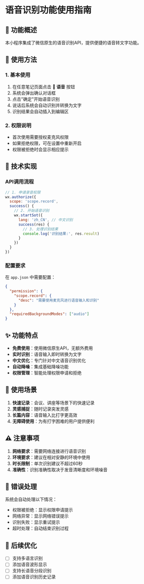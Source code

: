 # 语音识别功能使用指南

## 🎤 功能概述

本小程序集成了微信原生的语音识别API，提供便捷的语音转文字功能。

## 📱 使用方法

### 1. 基本使用
1. 在任意笔记页面点击 **🎤 语音** 按钮
2. 系统会弹出确认对话框
3. 点击"确定"开始语音识别
4. 说话后系统会自动识别并转换为文字
5. 识别结果会自动插入到编辑区

### 2. 权限说明
- 首次使用需要授权麦克风权限
- 如果拒绝权限，可在设置中重新开启
- 权限被拒绝时会显示相应提示

## 🔧 技术实现

### API调用流程
```javascript
// 1. 申请录音权限
wx.authorize({
  scope: 'scope.record',
  success() {
    // 2. 开始语音识别
    wx.startSot({
      lang: 'zh_CN', // 中文识别
      success(res) {
        // 3. 处理识别结果
        console.log('识别结果:', res.result)
      }
    })
  }
})
```

### 配置要求
在 `app.json` 中需要配置：
```json
{
  "permission": {
    "scope.record": {
      "desc": "需要使用麦克风进行语音输入和识别"
    }
  },
  "requiredBackgroundModes": ["audio"]
}
```

## ✨ 功能特点

- **免费使用**：使用微信原生API，无额外费用
- **实时识别**：语音输入即时转换为文字
- **中文优化**：专门针对中文语音识别优化
- **自动降噪**：集成基础降噪功能
- **权限管理**：智能处理权限申请和拒绝

## 🎯 使用场景

1. **快速记录**：会议、讲座等场景下的快速记录
2. **灵感捕捉**：随时记录突发灵感
3. **长篇内容**：语音输入比打字更高效
4. **无障碍使用**：为有打字困难的用户提供便利

## ⚠️ 注意事项

1. **网络要求**：需要网络连接进行语音识别
2. **环境要求**：建议在相对安静的环境中使用
3. **时长限制**：单次识别建议不超过60秒
4. **准确性**：识别准确性取决于发音清晰度和环境噪音

## 🔄 错误处理

系统会自动处理以下情况：
- 权限被拒绝：显示权限申请提示
- 网络异常：显示网络错误提示
- 识别失败：显示重试提示
- 超时处理：自动结束识别过程

## 🚀 后续优化

- [ ] 支持多语言识别
- [ ] 添加语音波形显示
- [ ] 支持长语音分段识别
- [ ] 添加语音识别历史记录
